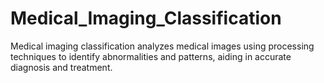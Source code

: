 # Medical_Imaging_Classification
Medical imaging classification analyzes medical images using processing techniques to identify abnormalities and patterns, aiding in accurate diagnosis and treatment.
